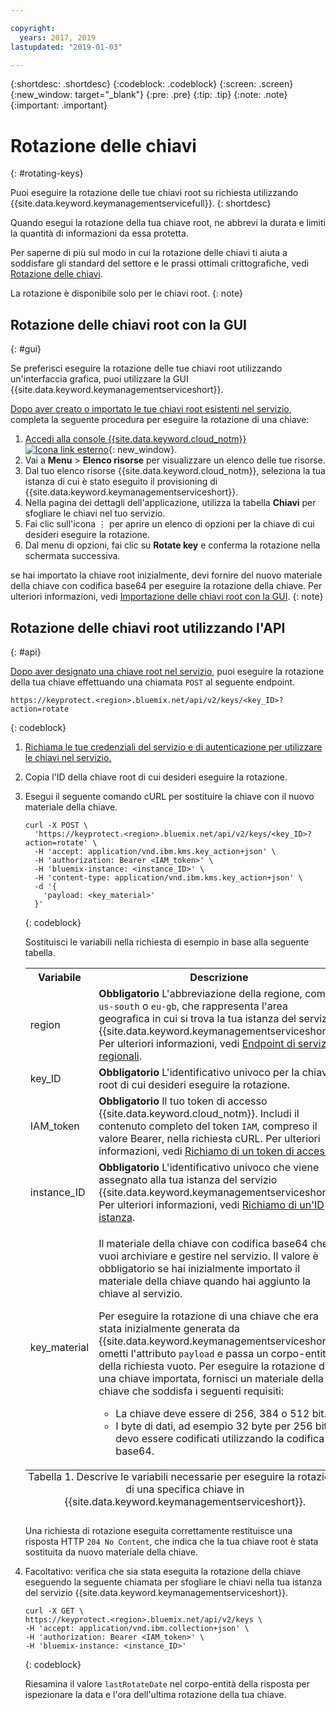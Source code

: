 ```yaml
---

copyright:
  years: 2017, 2019
lastupdated: "2019-01-03"

---
```


{:shortdesc: .shortdesc}
{:codeblock: .codeblock}
{:screen: .screen}
{:new_window: target="_blank"}
{:pre: .pre}
{:tip: .tip}
{:note: .note}
{:important: .important}

# Rotazione delle chiavi
{: #rotating-keys}

Puoi eseguire la rotazione delle tue chiavi root su richiesta utilizzando {{site.data.keyword.keymanagementservicefull}}.
{: shortdesc}

Quando esegui la rotazione della tua chiave root, ne abbrevi la durata e limiti la quantità di informazioni da essa protetta.   

Per saperne di più sul modo in cui la rotazione delle chiavi ti aiuta a soddisfare gli standard del settore e le prassi ottimali crittografiche, vedi [Rotazione delle chiavi](/docs/services/key-protect/concepts/key-rotation.html).

La rotazione è disponibile solo per le chiavi root.
{: note}

## Rotazione delle chiavi root con la GUI
{: #gui}

Se preferisci eseguire la rotazione delle tue chiavi root utilizzando un'interfaccia grafica, puoi utilizzare la GUI {{site.data.keyword.keymanagementserviceshort}}.

[Dopo aver creato o importato le tue chiavi root esistenti nel servizio](/docs/services/key-protect/create-root-keys.html), completa la seguente procedura per eseguire la rotazione di una chiave:

1. [Accedi alla console {{site.data.keyword.cloud_notm}} ![Icona link esterno](../../icons/launch-glyph.svg "Icona link esterno")](https://{DomainName}/){: new_window}.
2. Vai a **Menu** &gt; **Elenco risorse** per visualizzare un elenco delle tue risorse.
3. Dal tuo elenco risorse {{site.data.keyword.cloud_notm}}, seleziona la tua istanza di cui è stato eseguito il provisioning di {{site.data.keyword.keymanagementserviceshort}}.
4. Nella pagina dei dettagli dell'applicazione, utilizza la tabella **Chiavi** per sfogliare le chiavi nel tuo servizio.
5. Fai clic sull'icona ⋮ per aprire un elenco di opzioni per la chiave di cui desideri eseguire la rotazione.
6. Dal menu di opzioni, fai clic su **Rotate key** e conferma la rotazione nella schermata successiva.

se hai importato la chiave root inizialmente, devi fornire del nuovo materiale della chiave con codifica base64 per eseguire la rotazione della chiave. Per ulteriori informazioni, vedi [Importazione delle chiavi root con la GUI](/docs/services/key-protect/import-root-keys.html#gui).
{: note}

## Rotazione delle chiavi root utilizzando l'API
{: #api}

[Dopo aver designato una chiave root nel servizio](/docs/services/key-protect/create-root-keys.html), puoi eseguire la rotazione della tua chiave effettuando una chiamata `POST` al seguente endpoint.

```
https://keyprotect.<region>.bluemix.net/api/v2/keys/<key_ID>?action=rotate
```
{: codeblock}

1. [Richiama le tue credenziali del servizio e di autenticazione per utilizzare le chiavi nel servizio.](/docs/services/key-protect/access-api.html)

2. Copia l'ID della chiave root di cui desideri eseguire la rotazione.

4. Esegui il seguente comando cURL per sostituire la chiave con il nuovo materiale della chiave.

    ```cURL
    curl -X POST \
      'https://keyprotect.<region>.bluemix.net/api/v2/keys/<key_ID>?action=rotate' \
      -H 'accept: application/vnd.ibm.kms.key_action+json' \
      -H 'authorization: Bearer <IAM_token>' \
      -H 'bluemix-instance: <instance_ID>' \
      -H 'content-type: application/vnd.ibm.kms.key_action+json' \
      -d '{
        'payload: <key_material>'
      }'
    ```
    {: codeblock}

    Sostituisci le variabili nella richiesta di esempio in base alla seguente tabella.

    <table>
      <tr>
        <th>Variabile</th>
        <th>Descrizione</th>
      </tr>
      <tr>
        <td><varname>region</varname></td>
        <td><strong>Obbligatorio</strong> L'abbreviazione della regione, come <code>us-south</code> o <code>eu-gb</code>, che rappresenta l'area geografica in cui si trova la tua istanza del servizio {{site.data.keyword.keymanagementserviceshort}}. Per ulteriori informazioni, vedi <a href="/docs/services/key-protect/regions.html#endpoints">Endpoint di servizio regionali</a>.</td>
      </tr>
      <tr>
        <td><varname>key_ID</varname></td>
        <td><strong>Obbligatorio</strong> L'identificativo univoco per la chiave root di cui desideri eseguire la rotazione.</td>
      </tr>
      <tr>
        <td><varname>IAM_token</varname></td>
        <td><strong>Obbligatorio</strong> Il tuo token di accesso {{site.data.keyword.cloud_notm}}. Includi il contenuto completo del token <code>IAM</code>, compreso il valore Bearer, nella richiesta cURL. Per ulteriori informazioni, vedi <a href="/docs/services/key-protect/access-api.html#retrieve-token">Richiamo di un token di accesso</a>.</td>
      </tr>
      <tr>
        <td><varname>instance_ID</varname></td>
        <td><strong>Obbligatorio</strong> L'identificativo univoco che viene assegnato alla tua istanza del servizio {{site.data.keyword.keymanagementserviceshort}}. Per ulteriori informazioni, vedi <a href="/docs/services/key-protect/access-api.html#retrieve-instance-ID">Richiamo di un'ID istanza</a>.</td>
      </tr>
      <tr>
        <td><varname>key_material</varname></td>
        <td>
          <p>Il materiale della chiave con codifica base64 che vuoi archiviare e gestire nel servizio. Il valore è obbligatorio se hai inizialmente importato il materiale della chiave quando hai aggiunto la chiave al servizio.</p>
          <p>Per eseguire la rotazione di una chiave che era stata inizialmente generata da {{site.data.keyword.keymanagementserviceshort}}, ometti l'attributo <code>payload</code> e passa un corpo-entità della richiesta vuoto. Per eseguire la rotazione di una chiave importata, fornisci un materiale della chiave che soddisfa i seguenti requisiti:</p>
          <p>
            <ul>
              <li>La chiave deve essere di 256, 384 o 512 bit.</li>
              <li>I byte di dati, ad esempio 32 byte per 256 bit, devo essere codificati utilizzando la codifica base64.</li>
            </ul>
          </p>
        </td>
      </tr>
      <caption style="caption-side:bottom;">Tabella 1. Descrive le variabili necessarie per eseguire la rotazione di una specifica chiave in {{site.data.keyword.keymanagementserviceshort}}.</caption>
    </table>

    Una richiesta di rotazione eseguita correttamente restituisce una risposta HTTP `204 No Content`, che indica che la tua chiave root è stata sostituita da nuovo materiale della chiave.

4. Facoltativo: verifica che sia stata eseguita la rotazione della chiave eseguendo la seguente chiamata per sfogliare le chiavi nella tua istanza del servizio {{site.data.keyword.keymanagementserviceshort}}.

    ```cURL
    curl -X GET \
    https://keyprotect.<region>.bluemix.net/api/v2/keys \
    -H 'accept: application/vnd.ibm.collection+json' \
    -H 'authorization: Bearer <IAM_token>' \
    -H 'bluemix-instance: <instance_ID>'
    ```
    {: codeblock}
  
    Riesamina il valore `lastRotateDate` nel corpo-entità della risposta per ispezionare la data e l'ora dell'ultima rotazione della tua chiave.
    
